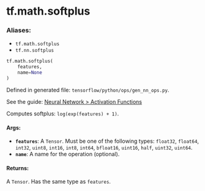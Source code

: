 <div itemscope itemtype="http://developers.google.com/ReferenceObject">
<meta itemprop="name" content="tf.math.softplus" />
</div>

# tf.math.softplus

### Aliases:

* `tf.math.softplus`
* `tf.nn.softplus`

``` python
tf.math.softplus(
    features,
    name=None
)
```



Defined in generated file: `tensorflow/python/ops/gen_nn_ops.py`.

See the guide: [Neural Network > Activation Functions](../../../../api_guides/python/nn.md#Activation_Functions)

Computes softplus: `log(exp(features) + 1)`.

#### Args:

* <b>`features`</b>: A `Tensor`. Must be one of the following types: `float32`, `float64`, `int32`, `uint8`, `int16`, `int8`, `int64`, `bfloat16`, `uint16`, `half`, `uint32`, `uint64`.
* <b>`name`</b>: A name for the operation (optional).


#### Returns:

A `Tensor`. Has the same type as `features`.